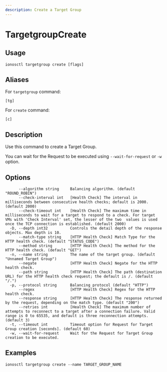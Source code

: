 ```yaml
---
description: Create a Target Group
---
```


# TargetgroupCreate

## Usage

```text
ionosctl targetgroup create [flags]
```

## Aliases

For `targetgroup` command:

```text
[tg]
```

For `create` command:

```text
[c]
```

## Description

Use this command to create a Target Group.

You can wait for the Request to be executed using `--wait-for-request` or `-w` option.

## Options

```text
      --algorithm string     Balancing algorithm. (default "ROUND_ROBIN")
      --check-interval int   [Health Check] The interval in milliseconds between consecutive health checks; default is 2000. (default 2000)
      --check-timeout int    [Health Check] The maximum time in milliseconds to wait for a target to respond to a check. For target VMs with 'Check Interval' set, the lesser of the two  values is used once the TCP connection is established. (default 2000)
  -D, --depth int32          Controls the detail depth of the response objects. Max depth is 10.
      --match-type string    [HTTP Health Check] Match Type for the HTTP health check. (default "STATUS_CODE")
      --method string        [HTTP Health Check] The method for the HTTP health check. (default "GET")
  -n, --name string          The name of the target group. (default "Unnamed Target Group")
      --negate               [HTTP Health Check] Negate for the HTTP health check.
      --path string          [HTTP Health Check] The path (destination URL) for the HTTP health check request; the default is /. (default "/.")
  -p, --protocol string      Balancing protocol (default "HTTP")
      --regex                [HTTP Health Check] Regex for the HTTP health check.
      --response string      [HTTP Health Check] The response returned by the request, depending on the match type. (default "200")
      --retries int          [Health Check] The maximum number of attempts to reconnect to a target after a connection failure. Valid range is 0 to 65535, and default is three reconnection attempts. (default 3)
  -t, --timeout int          Timeout option for Request for Target Group creation [seconds]. (default 60)
  -w, --wait-for-request     Wait for the Request for Target Group creation to be executed.
```

## Examples

```text
ionosctl targetgroup create --name TARGET_GROUP_NAME
```

